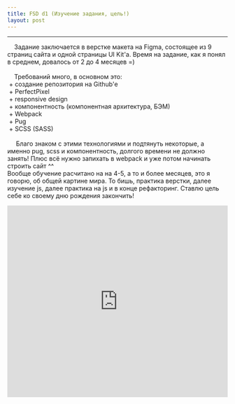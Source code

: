 ```yaml
---
title: FSD d1 (Изучение задания, цель!)
layout: post
---
```

***
&nbsp;&nbsp;&nbsp;&nbsp;Задание заключается в верстке макета на Figma, состоящее из 9 страниц сайта и одной страницы UI Kit'a. Время на задание, как я понял в среднем, довалось от 2 до 4 месяцев =)<br>
<br>
&nbsp;&nbsp;&nbsp;&nbsp;Требований много, в основном это:<br>
&nbsp;+ создание репозитория на Github'e<br>
&nbsp;+ PerfectPixel<br>
&nbsp;+ responsive design<br>
&nbsp;+ компонентность (компонентная архитектура, БЭМ)<br>
&nbsp;+ Webpack<br>
&nbsp;+ Pug<br>
&nbsp;+ SCSS (SASS)<br>
<br>
&nbsp;&nbsp;&nbsp;&nbsp; Благо знаком с этими технологиями и подтянуть некоторые, а именно pug, scss и компонентность, долгого времени не должно занять! Плюс всё нужно запихать в webpack и уже потом начинать строить сайт ^^<br>
Вообще обучение расчитано на на 4-5, а то и более месяцев, это я говорю, об общей картине мира. То бишь, практика верстки, далее изучение js, далее практика на js и в конце рефакторинг. Ставлю цель себе ко своему дню рождения закончить!
<br>
<iframe height="438" style="width: 100%;" scrolling="no" title="FSD finish" src="https://codepen.io/muromtsev/embed/yLNQGYe?height=438&theme-id=dark&default-tab=result" frameborder="no" allowtransparency="true" allowfullscreen="true">
  See the Pen <a href='https://codepen.io/muromtsev/pen/yLNQGYe'>FSD finish</a> by Ilya
  (<a href='https://codepen.io/muromtsev'>@muromtsev</a>) on <a href='https://codepen.io'>CodePen</a>.
</iframe>



